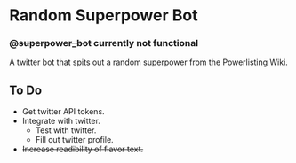 # Random Superpower Bot
### ~~@superpower_bot~~ currently not functional
A twitter bot that spits out a random superpower from the Powerlisting Wiki.

## To Do
- Get twitter API tokens.
- Integrate with twitter.
	- Test with twitter.
	- Fill out twitter profile.
- ~~Increase readibility of flavor text.~~